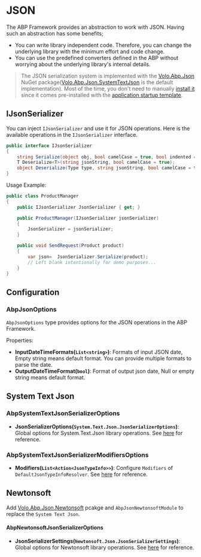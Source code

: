 # JSON
The ABP Framework provides an abstraction to work with JSON. Having such an abstraction has some benefits;

* You can write library independent code. Therefore, you can change the underlying library with the minimum effort and code change.
* You can use the predefined converters defined in the ABP without worrying about the underlying library's internal details.

> The JSON serialization system is implemented with the [Volo.Abp.Json](https://www.nuget.org/packages/Volo.Abp.Json) NuGet package([Volo.Abp.Json.SystemTextJson](https://www.nuget.org/packages/Volo.Abp.Json.SystemTextJson) is the default implementation). Most of the time, you don't need to manually [install it](https://abp.io/package-detail/Volo.Abp.Json) since it comes pre-installed with the [application startup template](Startup-Templates/Application.md).

## IJsonSerializer

You can inject `IJsonSerializer` and use it for JSON operations. Here is the available operations in the `IJsonSerializer` interface.

```csharp
public interface IJsonSerializer
{
    string Serialize(object obj, bool camelCase = true, bool indented = false);
    T Deserialize<T>(string jsonString, bool camelCase = true);
    object Deserialize(Type type, string jsonString, bool camelCase = true);
}
```
Usage Example:

```csharp
public class ProductManager
{
    public IJsonSerializer JsonSerializer { get; }

    public ProductManager(IJsonSerializer jsonSerializer)
    {
        JsonSerializer = jsonSerializer;
    }

    public void SendRequest(Product product)
    {
        var json=  JsonSerializer.Serialize(product);
        // Left blank intentionally for demo purposes...
    }
}
```

## Configuration

### AbpJsonOptions

`AbpJsonOptions` type provides options for the JSON operations in the ABP Framework.

Properties:
* **InputDateTimeFormats(`List<string>`)**: Formats of input JSON date, Empty string means default format. You can provide multiple formats to parse the date.
* **OutputDateTimeFormat(`bool`)**: Format of output json date, Null or empty string means default format.

## System Text Json

### AbpSystemTextJsonSerializerOptions

- **JsonSerializerOptions(`System.Text.Json.JsonSerializerOptions`)**: Global options for System.Text.Json library operations. See [here](https://docs.microsoft.com/en-us/dotnet/api/system.text.json.jsonserializeroptions) for reference.

### AbpSystemTextJsonSerializerModifiersOptions

- **Modifiers(`List<Action<JsonTypeInfo>>`)**: Configure `Modifiers` of `DefaultJsonTypeInfoResolver`. See [here](https://devblogs.microsoft.com/dotnet/announcing-dotnet-7-preview-6/#json-contract-customization) for reference.


## Newtonsoft

Add [Volo.Abp.Json.Newtonsoft](https://www.nuget.org/packages/Volo.Abp.Json.Newtonsoft) pcakge and `AbpJsonNewtonsoftModule` to replace the `System Text Json`.

#### AbpNewtonsoftJsonSerializerOptions

- **JsonSerializerSettings(`Newtonsoft.Json.JsonSerializerSettings`)**: Global options for Newtonsoft library operations. See [here](https://www.newtonsoft.com/json/help/html/T_Newtonsoft_Json_JsonSerializerSettings.htm) for reference.
